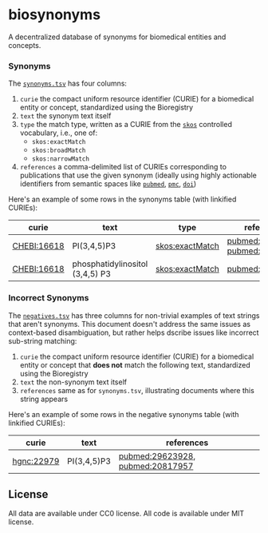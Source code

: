 # biosynonyms

A decentralized database of synonyms for biomedical entities and concepts.

### Synonyms

The [`synonyms.tsv`](synonyms.tsv) has four columns:

1. `curie` the compact uniform resource identifier (CURIE) for a biomedical
   entity or concept, standardized using the Bioregistry
2. `text` the synonym text itself
3. `type` the match type, written as a CURIE from
   the [`skos`](https://bioregistry.io/skos) controlled vocabulary, i.e., one
   of:
    - `skos:exactMatch`
    - `skos:broadMatch`
    - `skos:narrowMatch`
5. `references` a comma-delimited list of CURIEs corresponding to publications
   that use the given synonym (ideally using highly actionable identifiers from
   semantic spaces like [`pubmed`](https://bioregistry.io/pubmed),
   [`pmc`](https://bioregistry.io/pmc), [`doi`](https://bioregistry.i/doi))

Here's an example of some rows in the synonyms table (with linkified CURIEs):

| curie                                             | text                            | type                                                      | references                                                                                                           |
|---------------------------------------------------|---------------------------------|-----------------------------------------------------------|----------------------------------------------------------------------------------------------------------------------|
| [CHEBI:16618](https://bioregistry.io/CHEBI:16618) | PI(3,4,5)P3                     | [skos:exactMatch](https://bioregistry.io/skos:exactMatch) | [pubmed:29623928](https://bioregistry.io/pubmed:29623928), [pubmed:20817957](https://bioregistry.io/pubmed:20817957) |
| [CHEBI:16618](https://bioregistry.io/CHEBI:16618) | phosphatidylinositol (3,4,5) P3 | [skos:exactMatch](https://bioregistry.io/skos:exactMatch) | [pubmed:29695532](https://bioregistry.io/pubmed:29695532)                                                            |

### Incorrect Synonyms

The [`negatives.tsv`](negatives.tsv) has three columns for non-trivial examples
of text strings that aren't synonyms. This document doesn't address the same
issues as context-based disambiguation, but rather helps dscribe issues like
incorrect sub-string matching:

1. `curie` the compact uniform resource identifier (CURIE) for a biomedical
   entity or concept that **does not** match the following text, standardized
   using the Bioregistry
2. `text` the non-synonym text itself
3. `references` same as for `synonyms.tsv`, illustrating documents where this
   string appears

Here's an example of some rows in the negative synonyms table (with linkified
CURIEs):

| curie                                           | text        | references                                                                                                           |
|-------------------------------------------------|-------------|----------------------------------------------------------------------------------------------------------------------|
| [hgnc:22979](https://bioregistry.io/hgnc:22979) | PI(3,4,5)P3 | [pubmed:29623928](https://bioregistry.io/pubmed:29623928), [pubmed:20817957](https://bioregistry.io/pubmed:20817957) | 

## License

All data are available under CC0 license. All code is available under MIT
license.
